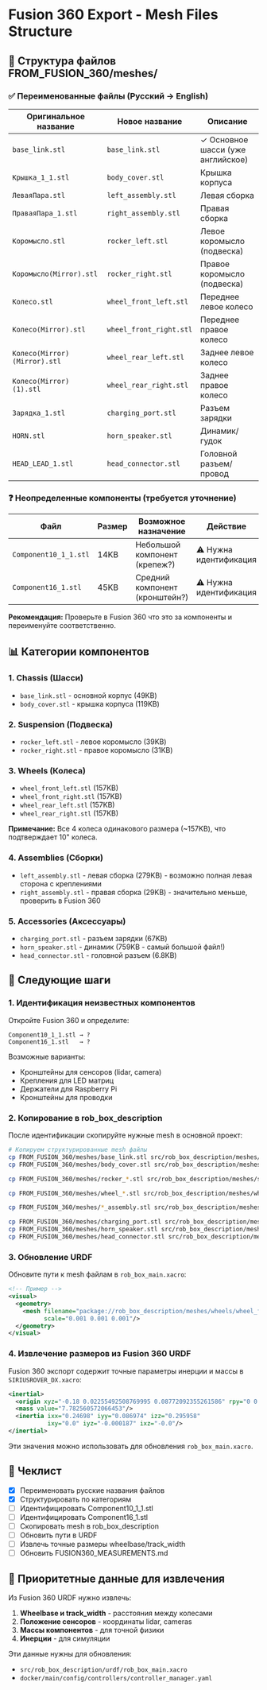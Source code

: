 # Fusion 360 Export - Mesh Files Structure

## 📁 Структура файлов FROM_FUSION_360/meshes/

### ✅ Переименованные файлы (Русский → English)

| Оригинальное название          | Новое название           | Описание                           |
|--------------------------------|--------------------------|------------------------------------|
| `base_link.stl`                | `base_link.stl`          | ✓ Основное шасси (уже английское) |
| `Крышка_1_1.stl`               | `body_cover.stl`         | Крышка корпуса                     |
| `ЛеваяПара.stl`                | `left_assembly.stl`      | Левая сборка                       |
| `ПраваяПара_1.stl`             | `right_assembly.stl`     | Правая сборка                      |
| `Коромысло.stl`                | `rocker_left.stl`        | Левое коромысло (подвеска)         |
| `Коромысло(Mirror).stl`        | `rocker_right.stl`       | Правое коромысло (подвеска)        |
| `Колесо.stl`                   | `wheel_front_left.stl`   | Переднее левое колесо              |
| `Колесо(Mirror).stl`           | `wheel_front_right.stl`  | Переднее правое колесо             |
| `Колесо(Mirror)(Mirror).stl`   | `wheel_rear_left.stl`    | Заднее левое колесо                |
| `Колесо(Mirror) (1).stl`       | `wheel_rear_right.stl`   | Заднее правое колесо               |
| `Зарядка_1.stl`                | `charging_port.stl`      | Разъем зарядки                     |
| `HORN.stl`                     | `horn_speaker.stl`       | Динамик/гудок                      |
| `HEAD_LEAD_1.stl`              | `head_connector.stl`     | Головной разъем/провод             |

### ❓ Неопределенные компоненты (требуется уточнение)

| Файл                | Размер | Возможное назначение           | Действие                    |
|---------------------|--------|--------------------------------|-----------------------------|
| `Component10_1_1.stl` | 14KB   | Небольшой компонент (крепеж?)  | ⚠️ Нужна идентификация      |
| `Component16_1.stl`   | 45KB   | Средний компонент (кронштейн?) | ⚠️ Нужна идентификация      |

**Рекомендация:** Проверьте в Fusion 360 что это за компоненты и переименуйте соответственно.

## 📊 Категории компонентов

### 1. Chassis (Шасси)
- `base_link.stl` - основной корпус (49KB)
- `body_cover.stl` - крышка корпуса (119KB)

### 2. Suspension (Подвеска)
- `rocker_left.stl` - левое коромысло (39KB)
- `rocker_right.stl` - правое коромысло (31KB)

### 3. Wheels (Колеса)
- `wheel_front_left.stl` (157KB)
- `wheel_front_right.stl` (157KB)
- `wheel_rear_left.stl` (157KB)
- `wheel_rear_right.stl` (157KB)

**Примечание:** Все 4 колеса одинакового размера (~157KB), что подтверждает 10" колеса.

### 4. Assemblies (Сборки)
- `left_assembly.stl` - левая сборка (279KB) - возможно полная левая сторона с креплениями
- `right_assembly.stl` - правая сборка (29KB) - значительно меньше, проверить в Fusion 360

### 5. Accessories (Аксессуары)
- `charging_port.stl` - разъем зарядки (67KB)
- `horn_speaker.stl` - динамик (759KB - самый большой файл!)
- `head_connector.stl` - головной разъем (6.8KB)

## 🔧 Следующие шаги

### 1. Идентификация неизвестных компонентов

Откройте Fusion 360 и определите:
```
Component10_1_1.stl → ?
Component16_1.stl   → ?
```

Возможные варианты:
- Кронштейны для сенсоров (lidar, camera)
- Крепления для LED матриц
- Держатели для Raspberry Pi
- Кронштейны для проводки

### 2. Копирование в rob_box_description

После идентификации скопируйте нужные mesh в основной проект:

```bash
# Копируем структурированные mesh файлы
cp FROM_FUSION_360/meshes/base_link.stl src/rob_box_description/meshes/chassis/
cp FROM_FUSION_360/meshes/body_cover.stl src/rob_box_description/meshes/chassis/

cp FROM_FUSION_360/meshes/rocker_*.stl src/rob_box_description/meshes/suspension/

cp FROM_FUSION_360/meshes/wheel_*.stl src/rob_box_description/meshes/wheels/

cp FROM_FUSION_360/meshes/*_assembly.stl src/rob_box_description/meshes/assemblies/

cp FROM_FUSION_360/meshes/charging_port.stl src/rob_box_description/meshes/accessories/
cp FROM_FUSION_360/meshes/horn_speaker.stl src/rob_box_description/meshes/accessories/
cp FROM_FUSION_360/meshes/head_connector.stl src/rob_box_description/meshes/accessories/
```

### 3. Обновление URDF

Обновите пути к mesh файлам в `rob_box_main.xacro`:

```xml
<!-- Пример -->
<visual>
  <geometry>
    <mesh filename="package://rob_box_description/meshes/wheels/wheel_front_left.stl" 
          scale="0.001 0.001 0.001"/>
  </geometry>
</visual>
```

### 4. Извлечение размеров из Fusion 360 URDF

Fusion 360 экспорт содержит точные параметры инерции и массы в `SIRIUSROVER_DX.xacro`:

```xml
<inertial>
  <origin xyz="-0.18 0.02255492508769995 0.08772092355261586" rpy="0 0 0"/>
  <mass value="7.782560572066453"/>
  <inertia ixx="0.24698" iyy="0.086974" izz="0.295958" 
           ixy="0.0" iyz="-0.000187" ixz="-0.0"/>
</inertial>
```

Эти значения можно использовать для обновления `rob_box_main.xacro`.

## 📝 Чеклист

- [x] Переименовать русские названия файлов
- [x] Структурировать по категориям
- [ ] Идентифицировать Component10_1_1.stl
- [ ] Идентифицировать Component16_1.stl
- [ ] Скопировать mesh в rob_box_description
- [ ] Обновить пути в URDF
- [ ] Извлечь точные размеры wheelbase/track_width
- [ ] Обновить FUSION360_MEASUREMENTS.md

## 🎯 Приоритетные данные для извлечения

Из Fusion 360 URDF нужно извлечь:

1. **Wheelbase и track_width** - расстояния между колесами
2. **Положение сенсоров** - координаты lidar, cameras
3. **Массы компонентов** - для точной физики
4. **Инерции** - для симуляции

Эти данные нужны для обновления:
- `src/rob_box_description/urdf/rob_box_main.xacro`
- `docker/main/config/controllers/controller_manager.yaml`
